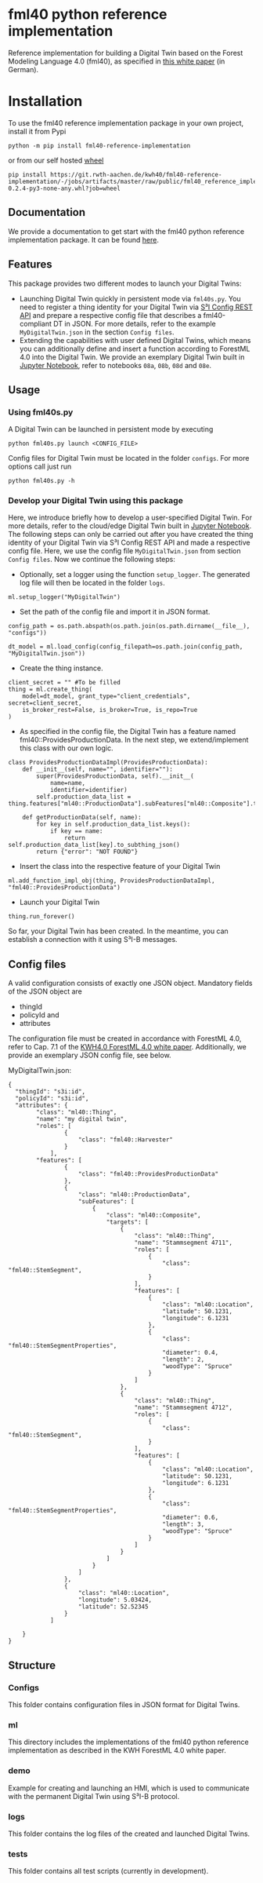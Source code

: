 fml40 python reference implementation
==============================

Reference implementation for building a Digital Twin based on the Forest Modeling Language 4.0 (fml40), as specified in [this white paper](https://www.kwh40.de/wp-content/uploads/2020/03/KWH40-Standpunkt-fml40-Version-1.0.pdf) (in German). 

# Installation
To use the fml40 reference implementation package in your own project, install it from Pypi

```
python -m pip install fml40-reference-implementation
```

or from our self hosted [wheel](https://git.rwth-aachen.de/kwh40/fml40-reference-implementation/-/jobs/artifacts/master/raw/public/fml40_reference_implementation-0.2.4.1-py3-none-any.whl?job=wheel)

``` 
pip install https://git.rwth-aachen.de/kwh40/fml40-reference-implementation/-/jobs/artifacts/master/raw/public/fml40_reference_implementation-0.2.4-py3-none-any.whl?job=wheel
``` 

Documentation
--------
We provide a documentation to get start with the fml40 python reference implementation package. It can be found [here](https://git.rwth-aachen.de/kwh40/fml40-reference-implementation/-/jobs/artifacts/master/file/public/html/index.html?job=pages).

Features
--------
This package provides two different modes to launch your Digital Twins: 

-   Launching Digital Twin quickly in persistent mode via `fml40s.py`. You need to register a thing identity for your Digital Twin via [S³I Config REST API](https://config.s3i.vswf.dev/apidoc) and prepare a respective config file that describes a fml40-compliant DT in JSON. For more details, refer to the example `MyDigitalTwin.json` in the section `Config files`. 
-   Extending the capabilities with user defined Digital Twins, which means you can additionally define and insert a function according to ForestML 4.0 into the Digital Twin. We provide an exemplary Digital Twin built in [Jupyter Notebook](https://mybinder.org/v2/gh/kwh40/notebooks/master), refer to notebooks `08a`, `08b`, `08d` and `08e`. 

Usage
-----
### Using fml40s.py

A Digital Twin can be launched in persistent mode by executing

``` 
python fml40s.py launch <CONFIG_FILE>
```
Config files for Digital Twin must be located in the folder `configs`. 
For more options call just run 

```
python fml40s.py -h
```

### Develop your Digital Twin using this package
Here, we introduce briefly how to develop a user-specified Digital Twin. For more details, refer to the cloud/edge Digital Twin built in [Jupyter Notebook](https://mybinder.org/v2/gh/kwh40/notebooks/master). 
The following steps can only be carried out after you have created the thing identity of your Digital Twin via S³I Config REST API and made a respective config file. Here, we use the config file `MyDigitalTwin.json` from section `Config files`. Now we continue the following steps:

- Optionally, set a logger using the function `setup_logger`. The generated log file will then be located in the folder `logs`.
```
ml.setup_logger("MyDigitalTwin")
```
- Set the path of the config file and import it in JSON format. 
```
config_path = os.path.abspath(os.path.join(os.path.dirname(__file__), "configs"))

dt_model = ml.load_config(config_filepath=os.path.join(config_path, "MyDigitalTwin.json"))

```
- Create the thing instance. 
```
client_secret = "" #To be filled
thing = ml.create_thing(
    model=dt_model, grant_type="client_credentials", secret=client_secret,
    is_broker_rest=False, is_broker=True, is_repo=True
)
```
- As specified in the config file, the Digital Twin has a feature named fml40::ProvidesProductionData. In the next step, we extend/implement this class with our own logic. 
```
class ProvidesProductionDataImpl(ProvidesProductionData):
    def __init__(self, name="", identifier=""):
        super(ProvidesProductionData, self).__init__(
            name=name,
            identifier=identifier)
        self.production_data_list = thing.features["ml40::ProductionData"].subFeatures["ml40::Composite"].targets

    def getProductionData(self, name):
        for key in self.production_data_list.keys():
            if key == name:
                return self.production_data_list[key].to_subthing_json()
        return {"error": "NOT FOUND"}

```
- Insert the class into the respective feature of your Digital Twin
```
ml.add_function_impl_obj(thing, ProvidesProductionDataImpl, "fml40::ProvidesProductionData")
```
- Launch your Digital Twin
```
thing.run_forever()
```
So far, your Digital Twin has been created. In the meantime, you can establish a connection with it using S³I-B messages. 

Config files
------------

A valid configuration consists of exactly one JSON object. Mandatory fields of the JSON object are

-   thingId
-   policyId and
-   attributes 

The configuration file must be created in accordance with ForestML 4.0, refer to Cap. 7.1 of the [KWH4.0 ForestML 4.0 white paper](https://www.kwh40.de/wp-content/uploads/2020/03/KWH40-Standpunkt-fml40-Version-1.0.pdf). Additionally, we provide an exemplary JSON config file, see below.

MyDigitalTwin.json:
``` 
{
  "thingId": "s3i:id",
  "policyId": "s3i:id",
  "attributes": {
        "class": "ml40::Thing",
        "name": "my digital twin",
        "roles": [
                {
                    "class": "fml40::Harvester"
                }
            ],
        "features": [
                {
                    "class": "fml40::ProvidesProductionData"
                },
                {
                    "class": "ml40::ProductionData",
                    "subFeatures": [
                        {
                            "class": "ml40::Composite",
                            "targets": [
                                {
                                    "class": "ml40::Thing",
                                    "name": "Stammsegment 4711",
                                    "roles": [
                                        {
                                            "class": "fml40::StemSegment",
                                        }
                                    ],
                                    "features": [
                                        {
                                            "class": "ml40::Location",
                                            "latitude": 50.1231,
                                            "longitude": 6.1231
                                        },
                                        {
                                            "class": "fml40::StemSegmentProperties",
                                            "diameter": 0.4,
                                            "length": 2,
                                            "woodType": "Spruce"
                                        }
                                    ]
                                },
                                {
                                    "class": "ml40::Thing",
                                    "name": "Stammsegment 4712",
                                    "roles": [
                                        {
                                            "class": "fml40::StemSegment",
                                        }
                                    ],
                                    "features": [
                                        {
                                            "class": "ml40::Location",
                                            "latitude": 50.1231,
                                            "longitude": 6.1231
                                        },
                                        {
                                            "class": "fml40::StemSegmentProperties",
                                            "diameter": 0.6,
                                            "length": 3,
                                            "woodType": "Spruce"
                                        }
                                    ]
                                }
                            ]
                        }
                    ]
                },
                {
                    "class": "ml40::Location",
                    "longitude": 5.03424,
                    "latitude": 52.52345
                }
            ]

    }
}
```


Structure
---------

### Configs

This folder contains configuration files in JSON format for Digital Twins.

### ml

This directory includes the implementations of the fml40 python reference implementation as described in the KWH ForestML 4.0 white paper.


### demo

Example for creating and launching an HMI, which is used to communicate with the permanent Digital Twin using S³I-B protocol.

### logs

This folder contains the log files of the created and launched Digital Twins.

### tests

This folder contains all test scripts (currently in development).
